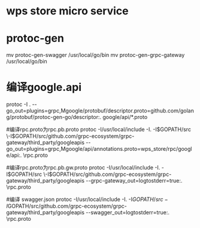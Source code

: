 # wps store micro service

# protoc-gen
mv protoc-gen-swagger /usr/local/go/bin
mv protoc-gen-grpc-gateway /usr/local/go/bin

# 编译google.api
protoc -I . --go_out=plugins=grpc,Mgoogle/protobuf/descriptor.proto=github.com/golang/protobuf/protoc-gen-go/descriptor:. google/api/*.proto

#编译rpc.proto为rpc.pb.proto
protoc -I/usr/local/include -I. \-I$GOPATH/src \-I$GOPATH/src/github.com/grpc-ecosystem/grpc-gateway/third_party/googleapis \--go_out=plugins=grpc,Mgoogle/api/annotations.proto=wps_store/rpc/google/api:. \rpc.proto

#编译rpc.proto为rpc.pb.gw.proto
protoc -I/usr/local/include -I. \-I$GOPATH/src \-I$GOPATH/src/github.com/grpc-ecosystem/grpc-gateway/third_party/googleapis \--grpc-gateway_out=logtostderr=true:. \rpc.proto

#编译 swagger.json
protoc -I/usr/local/include -I. \-I$GOPATH/src  -I$GOPATH/src/github.com/grpc-ecosystem/grpc-gateway/third_party/googleapis \--swagger_out=logtostderr=true:. \rpc.proto
